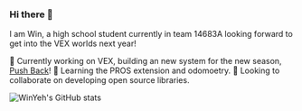 ### Hi there 👋

I am Win, a high school student currently in team 14683A looking forward to get into the VEX worlds next year! 

🔭 Currently working on VEX, building an new system for the new season, [Push Back](https://www.youtube.com/watch?v=ocmONiVun9M&t=2s&pp=ygUJcHVzaCBiYWNr)! 
🌱 Learning the PROS extension and odomoetry. 
👯 Looking to collaborate on developing open source libraries. 

<!-- Github stats from  github.com/anuraghazra/github-readme-stats -->

![WinYeh's GitHub stats](https://github-readme-stats.vercel.app/api?username=winyeh&show_icons=true&theme=dark)
